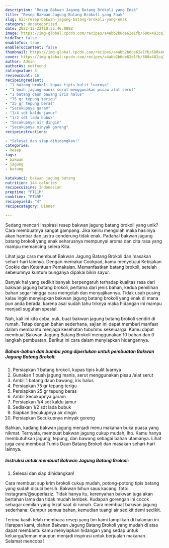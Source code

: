 ```yaml
---
description: "Resep Bakwan Jagung Batang Brokoli yang Enak"
title: "Resep Bakwan Jagung Batang Brokoli yang Enak"
slug: 623-resep-bakwan-jagung-batang-brokoli-yang-enak
category: Uncategorized
date: 2022-12-22T10:55:46.009Z
image: https://img-global.cpcdn.com/recipes/a4abb2b6de62e1fb/680x482cq70/bakwan-jagung-batang-brokoli-foto-resep-utama.jpg
hideToc: false
enableToc: true
enableTocContent: false
thumbnail: https://img-global.cpcdn.com/recipes/a4abb2b6de62e1fb/680x482cq70/bakwan-jagung-batang-brokoli-foto-resep-utama.jpg
cover: https://img-global.cpcdn.com/recipes/a4abb2b6de62e1fb/680x482cq70/bakwan-jagung-batang-brokoli-foto-resep-utama.jpg
author: Admin
authorAv: notfound
ratingvalue: 3
reviewcount: 16
recipeingredient:
- "1 batang brokoli kupas tipis kulit luarnya"
- "1 buah jagung manis serut menggunakan pisau alat serut"
- "1 batang daun bawang iris halus"
- "75 gr tepung terigu"
- "25 gr tepung beras"
- "Secukupnya garam"
- "1/4 sdt kaldu jamur"
- "1/2 sdt lada bubuk"
- "Secukupnya air dingin"
- "Secukupnya minyak goreng"
recipeinstructions:

- "Selesai dan siap dihidangkan!"
categories:
- Resep
tags:
- bakwan
- jagung
- batang

katakunci: bakwan jagung batang 
nutrition: 144 calories
recipecuisine: Indonesian
preptime: "PT11M"
cooktime: "PT49M"
recipeyield: "4"
recipecategory: Dinner

---
```





Sedang mencari inspirasi resep bakwan jagung batang brokoli yang unik? Cara membuatnya sangat gampang. Jika keliru mengolah maka hasilnya akan hambar dan justru cenderung tidak enak. Padahal bakwan jagung batang brokoli yang enak seharusnya mempunyai aroma dan cita rasa yang mampu memancing selera Kita.





Lihat juga cara membuat Bakwan Jagung Batang Brokoli dan masakan sehari-hari lainnya. Dengan memakai Cookpad, kamu menyetujui Kebijakan Cookie dan Ketentuan Pemakaian. Memanfaatkan batang brokoli, setelah sebelumnya kuntum bunganya dipakai bikin sayur.

Banyak hal yang sedikit banyak berpengaruh terhadap kualitas rasa dari bakwan jagung batang brokoli, pertama dari jenis bahan, kedua pemilihan bahan segar hingga cara mengolah dan menyajikannya. Tidak usah pusing kalau ingin menyiapkan bakwan jagung batang brokoli yang enak di mana pun anda berada, karena asal sudah tahu triknya maka hidangan ini mampu menjadi suguhan spesial.






Nah, kali ini kita coba, yuk, buat bakwan jagung batang brokoli sendiri di rumah. Tetap dengan bahan sederhana, sajian ini dapat memberi manfaat dalam membantu menjaga kesehatan tubuhmu sekeluarga. Kamu dapat membuat Bakwan Jagung Batang Brokoli menggunakan 10 bahan dan 0 langkah pembuatan. Berikut ini cara dalam menyiapkan hidangannya.

<!--inarticleads1-->

##### Bahan-bahan dan bumbu yang diperlukan untuk pembuatan Bakwan Jagung Batang Brokoli:

1. Persiapkan 1 batang brokoli, kupas tipis kulit luarnya
1. Gunakan 1 buah jagung manis, serut menggunakan pisau /alat serut
1. Ambil 1 batang daun bawang, iris halus
1. Persiapkan 75 gr tepung terigu
1. Persiapkan 25 gr tepung beras
1. Ambil Secukupnya garam
1. Persiapkan 1/4 sdt kaldu jamur
1. Sediakan 1/2 sdt lada bubuk
1. Siapkan Secukupnya air dingin
1. Persiapkan Secukupnya minyak goreng


Bahkan, kadang bakwan jagung menjadi menu makanan buka puasa yang nikmat. Ternyata, membuat bakwan jagung cukup mudah, lho. Kamu hanya membutuhkan jagung, tepung, dan bawang sebagai bahan utamanya. Lihat juga cara membuat Tumis Daun Batang Brokoli dan masakan sehari-hari lainnya. 

<!--inarticleads2-->

##### Instruksi untuk membuat Bakwan Jagung Batang Brokoli:


1. Selesai dan siap dihidangkan!

Cara membuat sup krim brokoli cukup mudah, potong-potong tipis batang yang sudah dicuci bersih. Bakwan bihun saus kacang. foto: Instagram/@superlaziz. Tidak hanya itu, kerenyahan bakwan juga akan bertahan lama dan tidak mudah lembek. Kudapan gorengan ini cocok sebagai cemilan yang lezat saat di rumah. Cara membuat bakwan jagung sederhana: Campur semua bahan, kemudian tuangi air sedikit demi sedikit. 

Terima kasih telah membaca resep yang tim kami tampilkan di halaman ini. Harapan kami, olahan Bakwan Jagung Batang Brokoli yang mudah di atas dapat membantu kamu menyiapkan hidangan yang sedap untuk keluarga/teman maupun menjadi inspirasi untuk berjualan makanan. Selamat mencoba!
